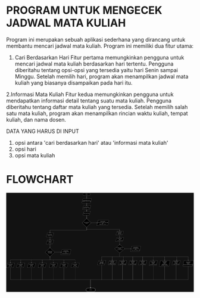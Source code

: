 # PROGRAM UNTUK MENGECEK JADWAL MATA KULIAH

Program ini merupakan sebuah aplikasi sederhana yang dirancang untuk membantu mencari jadwal mata kuliah. Program ini memiliki dua fitur utama:

1. Cari Berdasarkan Hari
Fitur pertama memungkinkan pengguna untuk mencari jadwal mata kuliah berdasarkan hari tertentu.
Pengguna diberitahu tentang opsi-opsi yang tersedia yaitu hari Senin sampai Minggu.
Setelah memilih hari, program akan menampilkan jadwal mata kuliah yang biasanya disampaikan pada hari itu.

2.Informasi Mata Kuliah
Fitur kedua memungkinkan pengguna untuk mendapatkan informasi detail tentang suatu mata kuliah.
Pengguna diberitahu tentang daftar mata kuliah yang tersedia. Setelah memilih salah satu mata kuliah, program akan menampilkan rincian waktu kuliah, tempat kuliah, dan nama dosen.

DATA YANG HARUS DI INPUT
1. opsi antara 'cari berdasarkan hari' atau 'informasi mata kuliah'
2. opsi hari
3. opsi mata kuliah


# FLOWCHART
![Flowchart](flowchart1.png)
